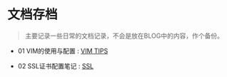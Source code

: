 # 文档存档

>主要记录一些日常的文档记录，不会是放在BLOG中的内容，作个备份。    

- 01 VIM的使用与配置 : [VIM TIPS](https://github.com/jiaozhu/shareDocs/blob/master/Vim_Tips.md)    

- 02 SSL证书配置笔记 : [SSL](https://github.com/jiaozhu/shareDocs/blob/master/csr-generation-java-based-web-servers-tomcat-using-keytool.md)